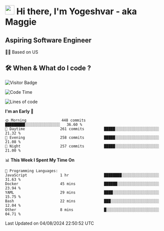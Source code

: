 <h1><img src="https://emojis.slackmojis.com/emojis/images/1531849430/4246/blob-sunglasses.gif?1531849430" width="30"/> Hi there, I'm Yogeshvar - aka Maggie</h1>

## Aspiring Software Engineer
🏂🏻  Based on US 

## 🛠 When & What do I code ?  

![Visitor Badge](https://visitor-badge.feriirawann.repl.co?username=yogeshvar&repo=yogeshvar&label=Visitors&style=plastic&color=%23457BFF&contentType=svg)

<!--START_SECTION:waka-->
![Code Time](http://img.shields.io/badge/Code%20Time-2%2C919%20hrs%2051%20mins-blue)

![Lines of code](https://img.shields.io/badge/From%20Hello%20World%20I%27ve%20Written-4.1%20million%20lines%20of%20code-blue)

**I'm an Early 🐤** 

```text
🌞 Morning                448 commits         █████████░░░░░░░░░░░░░░░░   36.60 % 
🌆 Daytime                261 commits         █████░░░░░░░░░░░░░░░░░░░░   21.32 % 
🌃 Evening                258 commits         █████░░░░░░░░░░░░░░░░░░░░   21.08 % 
🌙 Night                  257 commits         █████░░░░░░░░░░░░░░░░░░░░   21.00 % 
```


📊 **This Week I Spent My Time On** 

```text
💬 Programming Languages: 
JavaScript               1 hr                ████████░░░░░░░░░░░░░░░░░   31.63 % 
Docker                   45 mins             ██████░░░░░░░░░░░░░░░░░░░   23.94 % 
YAML                     29 mins             ████░░░░░░░░░░░░░░░░░░░░░   15.75 % 
Bash                     22 mins             ███░░░░░░░░░░░░░░░░░░░░░░   12.04 % 
Other                    8 mins              █░░░░░░░░░░░░░░░░░░░░░░░░   04.71 % 
```


 Last Updated on 04/08/2024 22:50:52 UTC
<!--END_SECTION:waka-->
